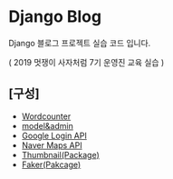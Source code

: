 # Django Blog
Django 블로그 프로젝트 실습 코드 입니다.

( 2019 멋쟁이 사자처럼 7기 운영진 교육 실습 )



## [구성]

- [Wordcounter](./wordcounter)
- [model&admin](./model_admin)
- [Google Login API](google_login_api)
- [Naver Maps API](naver_maps_api)
- [Thumbnail(Package)](thumbnail_package)
- [Faker(Pakcage)](./faker_package)

